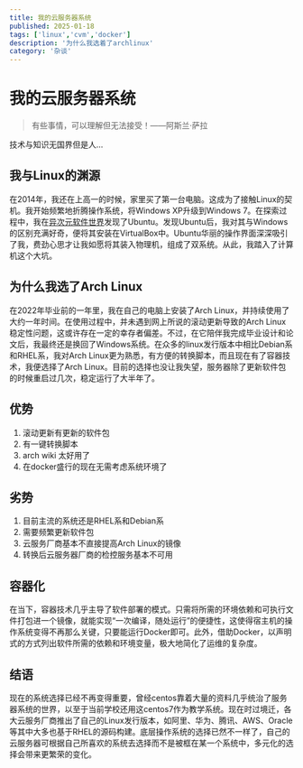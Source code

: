```yaml
---
title: 我的云服务器系统
published: 2025-01-18
tags: ['linux','cvm','docker']
description: '为什么我选着了archlinux'
category: '杂谈'
---
```


# 我的云服务器系统

> 有些事情，可以理解但无法接受！——阿斯兰·萨拉

技术与知识无国界但是人...

## 我与Linux的渊源

在2014年，我还在上高一的时候，家里买了第一台电脑。这成为了接触Linux的契机。我开始频繁地折腾操作系统，将Windows XP升级到Windows 7。在探索过程中，我在[异次元软件世界](https://www.iplaysoft.com)发现了Ubuntu。发现Ubuntu后，我对其与Windows的区别充满好奇，便将其安装在VirtualBox中。Ubuntu华丽的操作界面深深吸引了我，费劲心思才让我如愿将其装入物理机，组成了双系统。从此，我踏入了计算机这个大坑。

## 为什么我选了Arch Linux

在2022年毕业前的一年里，我在自己的电脑上安装了Arch Linux，并持续使用了大约一年时间。在使用过程中，并未遇到网上所说的滚动更新导致的Arch Linux稳定性问题，这或许存在一定的幸存者偏差。不过，在它陪伴我完成毕业设计和论文后，我最终还是换回了Windows系统。在众多的linux发行版本中相比Debian系和RHEL系，我对Arch Linux更为熟悉，有方便的转换脚本，而且现在有了容器技术，我便选择了Arch Linux。目前的选择也没让我失望，服务器除了更新软件包的时候重启过几次，稳定运行了大半年了。

## 优势

1. 滚动更新有更新的软件包
2. 有一键转换脚本
3. arch wiki 太好用了
4. 在docker盛行的现在无需考虑系统环境了

## 劣势

1. 目前主流的系统还是RHEL系和Debian系
2. 需要频繁更新软件包
3. 云服务厂商基本不直接提高Arch Linux的镜像
4. 转换后云服务器厂商的检控服务基本不可用

## 容器化

在当下，容器技术几乎主导了软件部署的模式。只需将所需的环境依赖和可执行文件打包进一个镜像，就能实现“一次编译，随处运行”的便捷性，这使得宿主机的操作系统变得不再那么关键，只要能运行Docker即可。此外，借助Docker，以声明式的方式列出软件所需的依赖和环境变量，极大地简化了运维的复杂度。

## 结语

现在的系统选择已经不再变得重要，曾经centos靠着大量的资料几乎统治了服务器系统的世界，以至于当前学校还用这centos7作为教学系统。现在时过境迁，各大云服务厂商推出了自己的Linux发行版本，如阿里、华为、腾讯、AWS、Oracle等其中大多也基于RHEL的源码构建。底层操作系统的选择已然不一样了，自己的云服务器可根据自己所喜欢的系统去选择而不是被框在某一个系统中，多元化的选择会带来更繁荣的变化。

